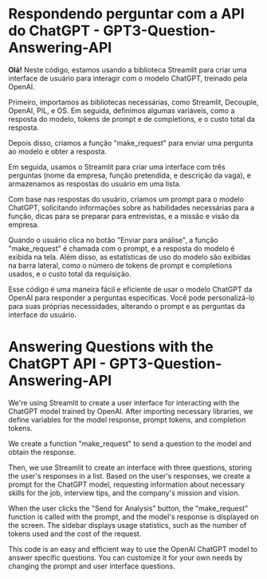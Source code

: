 # Respondendo perguntar com a API do ChatGPT - GPT3-Question-Answering-API

<div>
  <p>
    <strong>Olá!</strong> Neste código, estamos usando a biblioteca Streamlit para criar uma interface de usuário para interagir com o modelo ChatGPT, treinado pela OpenAI.
  </p>
  <p>
    Primeiro, importamos as bibliotecas necessárias, como Streamlit, Decouple, OpenAI, PIL, e OS. Em seguida, definimos algumas variáveis, como a resposta do modelo, tokens de prompt e de completions, e o custo total da resposta.
  </p>
  <p>
    Depois disso, criamos a função "make_request" para enviar uma pergunta ao modelo e obter a resposta.
  </p>
  <p>
    Em seguida, usamos o Streamlit para criar uma interface com três perguntas (nome da empresa, função pretendida, e descrição da vaga), e armazenamos as respostas do usuário em uma lista.
  </p>
  <p>
    Com base nas respostas do usuário, criamos um prompt para o modelo ChatGPT, solicitando informações sobre as habilidades necessárias para a função, dicas para se preparar para entrevistas, e a missão e visão da empresa.
  </p>
  <p>
    Quando o usuário clica no botão "Enviar para análise", a função "make_request" é chamada com o prompt, e a resposta do modelo é exibida na tela. Além disso, as estatísticas de uso do modelo são exibidas na barra lateral, como o número de tokens de prompt e completions usados, e o custo total da requisição.
  </p>
  <p>
    Esse código é uma maneira fácil e eficiente de usar o modelo ChatGPT da OpenAI para responder a perguntas específicas. Você pode personalizá-lo para suas próprias necessidades, alterando o prompt e as perguntas da interface do usuário.
  </p>
</div>

# Answering Questions with the ChatGPT API - GPT3-Question-Answering-API 
<div>
  <p>
    We're using Streamlit to create a user interface for interacting with the ChatGPT model trained by OpenAI. After importing necessary libraries, we define variables for the model response, prompt tokens, and completion tokens.
  </p>
  <p>
    We create a function "make_request" to send a question to the model and obtain the response.
  </p>
  <p>
    Then, we use Streamlit to create an interface with three questions, storing the user's responses in a list. Based on the user's responses, we create a prompt for the ChatGPT model, requesting information about necessary skills for the job, interview tips, and the company's mission and vision.
  </p>
  <p>
    When the user clicks the "Send for Analysis" button, the "make_request" function is called with the prompt, and the model's response is displayed on the screen. The sidebar displays usage statistics, such as the number of tokens used and the cost of the request.
  </p>
  <p>
    This code is an easy and efficient way to use the OpenAI ChatGPT model to answer specific questions. You can customize it for your own needs by changing the prompt and user interface questions.
  </p>
</div>

